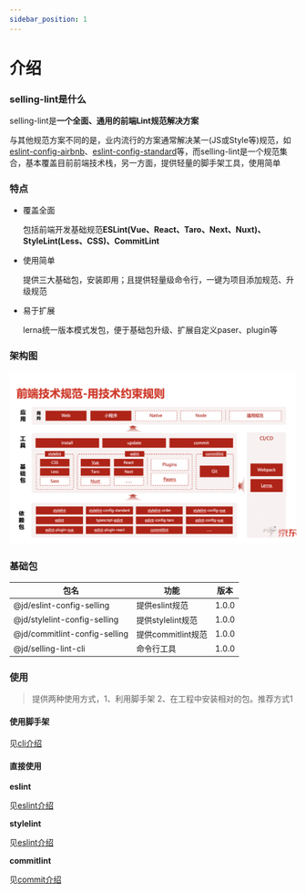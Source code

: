 ```yaml
---
sidebar_position: 1
---
```

# 介绍
### selling-lint是什么
selling-lint是**一个全面、通用的前端Lint规范解决方案**



与其他规范方案不同的是，业内流行的方案通常解决某一(JS或Style等)规范，如[eslint-config-airbnb](https://github.com/airbnb/javascript)、[eslint-config-standard](https://github.com/standard/eslint-config-standard)等，而selling-lint是一个规范集合，基本覆盖目前前端技术栈，另一方面，提供轻量的脚手架工具，使用简单

### 特点
- 覆盖全面

    包括前端开发基础规范**ESLint(Vue、React、Taro、Next、Nuxt)、StyleLint(Less、CSS)、CommitLint**
- 使用简单

    提供三大基础包，安装即用；且提供轻量级命令行，一键为项目添加规范、升级规范
- 易于扩展

    lerna统一版本模式发包，便于基础包升级、扩展自定义paser、plugin等

### 架构图
![image.png](../../static/img/lint.jpg)

### 基础包
| 包名 | 功能 | 版本 
|  ----  |  ----  |  ---- 
| @jd/eslint-config-selling | 提供eslint规范   |  1.0.0  
| @jd/stylelint-config-selling | 提供stylelint规范 |  1.0.0  
| @jd/commitlint-config-selling | 提供commitlint规范 | 1.0.0
| @jd/selling-lint-cli | 命令行工具 | 1.0.0

### 使用
> 提供两种使用方式，1、利用脚手架 2、在工程中安装相对的包。推荐方式1


#### 使用脚手架
见[cli介绍](../cli/guide.md)

#### 直接使用
**eslint**

见[eslint介绍](../es/guide.md)

**stylelint**

见[eslint介绍](../style/guide.md)

**commitlint**

见[commit介绍](../commit/guide.md)